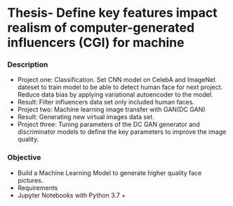 # Thesis- Define key features impact realism of computer-generated influencers (CGI) for machine
### Description
- Project one: Classification. Set CNN model on CelebA and ImageNet dateset to train model to be able to detect human face for next project. Reduce data bias by applying variational autoencoder to the model.
- Result: Filter influencers data set only included human faces.
- Project two: Machine learning image transfer with GAN(DC GAN)
- Result: Generating new virtual images data set.
- Project three: Tuning parameters of the DC GAN generator and discriminator models to define the key parameters to improve the image quality.

### Objective
- Build a Machine Learning Model to generate higher quality face pictures.
- Requirements
- Jupyter Notebooks with Python 3.7 +

